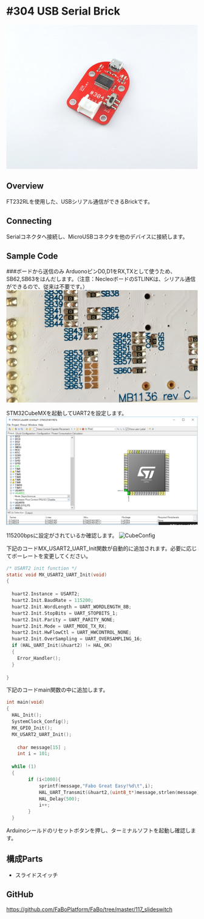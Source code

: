 # #304 USB Serial Brick

![Cube](../img/USB304/304.jpg)
<!--COLORME-->

## Overview
FT232RLを使用した、USBシリアル通信ができるBrickです。

## Connecting
Serialコネクタへ接続し、MicroUSBコネクタを他のデバイスに接続します。


## Sample Code
###ボードから送信のみ
ArduonoピンD0,D1をRX,TXとして使うため、SB62,SB63をはんだします。（注意：NecleoボードのSTLINKは、シリアル通信ができるので、従来は不要です。）
![Cube](../img/USB304/solderSB62.jpg)

STM32CubeMXを起動してUART2を設定します。
![Cube](../img/USB304/UARTPinSet.png)

115200bpsに設定がされているか確認します。
![CubeConfig](../img/USB304/UARTConf(2).png)

下記のコードMX_USART2_UART_Init関数が自動的に追加されます。必要に応じてボーレートを変更してください。

```c
/* USART2 init function */
static void MX_USART2_UART_Init(void)
{

  huart2.Instance = USART2;
  huart2.Init.BaudRate = 115200;
  huart2.Init.WordLength = UART_WORDLENGTH_8B;
  huart2.Init.StopBits = UART_STOPBITS_1;
  huart2.Init.Parity = UART_PARITY_NONE;
  huart2.Init.Mode = UART_MODE_TX_RX;
  huart2.Init.HwFlowCtl = UART_HWCONTROL_NONE;
  huart2.Init.OverSampling = UART_OVERSAMPLING_16;
  if (HAL_UART_Init(&huart2) != HAL_OK)
  {
    Error_Handler();
  }

}
```


下記のコードmain関数の中に追加します。

```c
int main(void)
{
  HAL_Init();
  SystemClock_Config();
  MX_GPIO_Init();
  MX_USART2_UART_Init();

	char message[15] ;
	int i = 101;

  while (1)
  {
		if (i<1000){
			sprintf(message,"Fabo Great Easy!%d\t",i);
			HAL_UART_Transmit(&huart2,(uint8_t*)message,strlen(message),0x1100);
			HAL_Delay(500);
			i++;
		}
  }

```

Arduinoシールドのリセットボタンを押し、ターミナルソフトを起動し確認します。

## 構成Parts
- スライドスイッチ

## GitHub

https://github.com/FaBoPlatform/FaBo/tree/master/117_slideswitch
